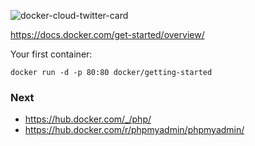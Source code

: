![docker-cloud-twitter-card](https://user-images.githubusercontent.com/1257048/95775203-5aa11300-0c98-11eb-9817-e440f1fc4627.png)

https://docs.docker.com/get-started/overview/

Your first container:

    docker run -d -p 80:80 docker/getting-started


### Next

- https://hub.docker.com/_/php/
- https://hub.docker.com/r/phpmyadmin/phpmyadmin/